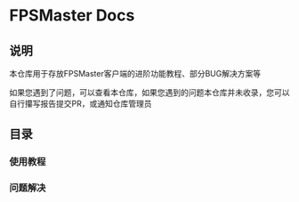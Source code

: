 # FPSMaster Docs

## 说明

本仓库用于存放FPSMaster客户端的进阶功能教程、部分BUG解决方案等

如果您遇到了问题，可以查看本仓库，如果您遇到的问题本仓库并未收录，您可以自行攥写报告提交PR，或通知仓库管理员

## 目录

### 使用教程


### 问题解决
